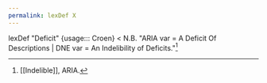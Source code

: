 ```yaml
---
permalink: lexDef X
---
```

lexDef "Deficit" {usage::: Croen} < N.B. "ARIA var = A Deficit Of Descriptions | DNE var = An Indelibility of Deficits."[^DeficitCroen]

[^DeficitCroen]: [[Indelible]], ARIA.
